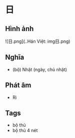 # 日

## Hình ảnh

![日.png](..Hán Việt: img日.png)

## Nghĩa
* (bộ) Nhật (ngày, chủ nhật)

## Phát âm
* Rì

## Tags
* bộ thủ
* bộ thủ 4 nét

<script>window.HANZI_FIELD='日';</script>

